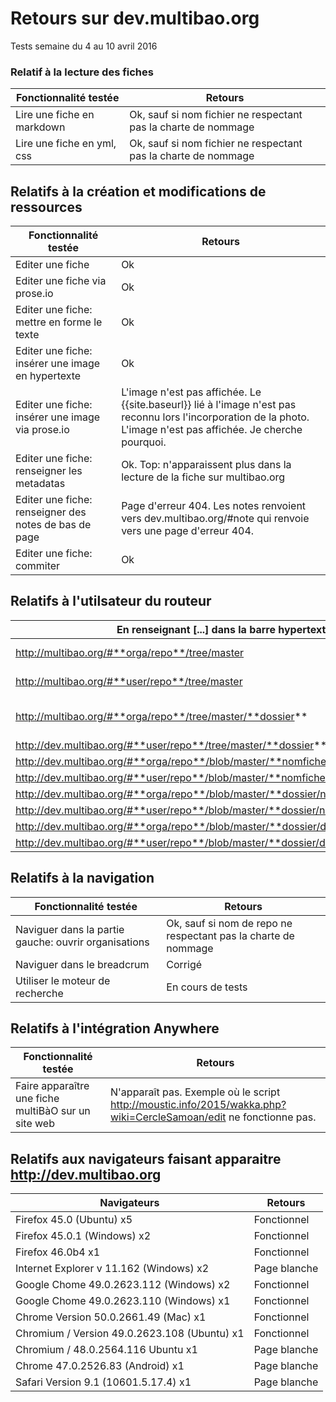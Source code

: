 # Retours sur dev.multibao.org

Tests semaine du 4 au 10 avril 2016

### Relatif à la lecture des fiches 

Fonctionnalité testée     |   Retours
--------|------
Lire une fiche en markdown  |   Ok, sauf si nom fichier ne respectant pas la charte de nommage
Lire une fiche en yml, css  |   Ok, sauf si nom fichier ne respectant pas la charte de nommage

## Relatifs à la création et modifications de ressources

Fonctionnalité testée     |   Retours
--------|------
Editer une fiche   |   Ok
Editer une fiche via prose.io  |   Ok
Editer une fiche: mettre en forme le texte  |   Ok
Editer une fiche: insérer une image en hypertexte  |   Ok
Editer une fiche: insérer une image via prose.io  |   L'image n'est pas affichée. Le {{site.baseurl}} lié à l'image n'est pas reconnu lors l'incorporation de la photo. L'image n'est pas affichée. Je cherche pourquoi.
Editer une fiche: renseigner les metadatas  |   Ok. Top: n'apparaissent plus dans la lecture de la fiche sur multibao.org
Editer une fiche: renseigner des notes de bas de page  |  Page d'erreur 404. Les notes renvoient vers dev.multibao.org/#note qui renvoie vers une page d'erreur 404.
Editer une fiche: commiter  |   Ok

## Relatifs à l'utilsateur du routeur

En renseignant [...] dans la barre hypertexte      |   j'obtiens le résultat suivant
--------|------
http://multibao.org/#**orga/repo**/tree/master  |    Architecture "vide" de dev.multibao.org. Fonctionne pour les repos spécifiés par daktary. Je continue de chercher pourquoi.
http://multibao.org/#**user/repo**/tree/master  |    Architecture "vide" de dev.multibao.org, comme en démo: dev.multibao.org/#alecoz/democracy-story/tree/master
http://multibao.org/#**orga/repo**/tree/master/**dossier**  |    Architecture "vide" de dev.multibao.org, comme en démo: http://dev.multibao.org/#alecoz/democratie_ouverte/tree/master/contributions; corrigé
http://dev.multibao.org/#**user/repo**/tree/master/**dossier**  |    Architecture "vide" de dev.multibao.org
http://dev.multibao.org/#**orga/repo**/blob/master/**nomfiche.md**  |    Fonctionnel
http://dev.multibao.org/#**user/repo**/blob/master/**nomfiche.md**  |    Fonctionnel
http://dev.multibao.org/#**orga/repo**/blob/master/**dossier/nomfiche.md** |    Fonctionnel
http://dev.multibao.org/#**user/repo**/blob/master/**dossier/nomfiche.md**  |    Fonctionnel
http://dev.multibao.org/#**orga/repo**/blob/master/**dossier/dossier/nomfiche.md** |  Corrigé 
http://dev.multibao.org/#**user/repo**/blob/master/**dossier/dossier/nomfiche.md**  |  Corrigé

## Relatifs à la navigation 

Fonctionnalité testée     |   Retours
--------|------
Naviguer dans la partie gauche: ouvrir organisations  |   Ok, sauf si nom de repo ne respectant pas la charte de nommage 
Naviguer dans le breadcrum  |   Corrigé
Utiliser le moteur de recherche  |   En cours de tests

## Relatifs à l'intégration Anywhere

Fonctionnalité testée     |   Retours
--------|------
Faire apparaître une fiche multiBàO sur un site web  |   N'apparaît pas. Exemple où le script http://moustic.info/2015/wakka.php?wiki=CercleSamoan/edit ne fonctionne pas. 

## Relatifs aux navigateurs faisant apparaitre http://dev.multibao.org

Navigateurs     |   Retours
--------|------
Firefox 45.0 (Ubuntu)  x5 |   Fonctionnel
Firefox 45.0.1 (Windows) x2 |   Fonctionnel
Firefox 46.0b4 x1 |   Fonctionnel
Internet Explorer v 11.162 (Windows) x2 |   Page blanche
Google Chome 49.0.2623.112 (Windows) x2 | Fonctionnel
Google Chome 49.0.2623.110 (Windows) x1 | Fonctionnel
Chrome Version 50.0.2661.49 (Mac) x1 | Fonctionnel
Chromium / Version 49.0.2623.108 (Ubuntu) x1 | Fonctionnel
Chromium / 48.0.2564.116 Ubuntu x1 | Page blanche
Chrome 47.0.2526.83 (Android) x1 |   Page blanche
Safari Version 9.1 (10601.5.17.4) x1 |   Page blanche
